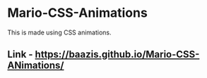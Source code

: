# Mario-CSS-Animations
This is made using CSS animations.

## Link - https://baazis.github.io/Mario-CSS-ANimations/
